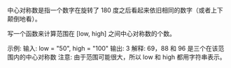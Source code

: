 中心对称数是指一个数字在旋转了 180 度之后看起来依旧相同的数字（或者上下颠倒地看）。

写一个函数来计算范围在 [low, high] 之间中心对称数的个数。

示例:
输入: low = "50", high = "100"
输出: 3
解释: 69，88 和 96 是三个在该范围内的中心对称数
注意:
由于范围可能很大，所以 low 和 high 都用字符串表示。